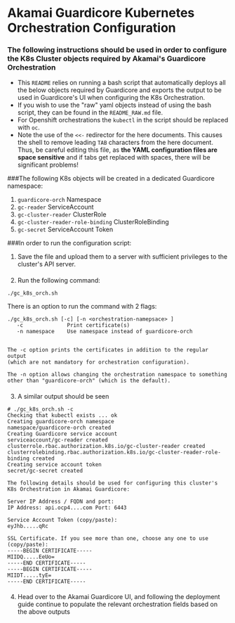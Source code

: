 # Akamai Guardicore Kubernetes Orchestration Configuration

### The following instructions should be used in order to configure the K8s Cluster objects required by Akamai's Guardicore Orchestration 
* This `README` relies on running a bash script that automatically deploys all the below objects required by Guardicore and exports the output to be used in Guardicore's UI when configuring the K8s Orchestration.
* If you wish to use the "raw" yaml objects instead of using the bash script, they can be found in the `README_RAW.md` file.
* For Openshift orchestrations the `kubectl` in the script should be replaced with `oc`.
* Note the use of the `<<-` redirector for the here documents. This causes the shell to remove leading `TAB` characters from the here document. Thus, be careful editing this file, as __the YAML configuration files are space sensitive__ and if tabs get replaced with spaces, there will be significant problems!

###The following K8s objects will be created in a dedicated Guardicore namespace:
1. `guardicore-orch` Namespace
2. `gc-reader` ServiceAccount
3. `gc-cluster-reader` ClusterRole
4. `gc-cluster-reader-role-binding` ClusterRoleBinding
5. `gc-secret` ServiceAccount Token


###In order to run the configuration script:

1. Save the file and upload them to a server with sufficient privileges to the cluster's API server.
####
2. Run the following command:
```buildoutcfg
./gc_k8s_orch.sh
```
There is an option to run the command with 2 flags:
```buildoutcfg
./gc_k8s_orch.sh [-c] [-n <orchestration-namepsace> ]
   -c              Print certificate(s)
   -n namespace    Use namespace instead of guardicore-orch


The -c option prints the certificates in addition to the regular output 
(which are not mandatory for orchestration configuration).

The -n option allows changing the orchestration namespace to something
other than "guardicore-orch" (which is the default).
```
####
3. A similar output should be seen
```buildoutcfg
# ./gc_k8s_orch.sh -c
Checking that kubectl exists ... ok
Creating guardicore-orch namespace
namespace/guardicore-orch created
Creating Guardicore service account
serviceaccount/gc-reader created
clusterrole.rbac.authorization.k8s.io/gc-cluster-reader created
clusterrolebinding.rbac.authorization.k8s.io/gc-cluster-reader-role-binding created
Creating service account token
secret/gc-secret created

The following details should be used for configuring this cluster's K8s Orchestration in Akamai Guardicore:

Server IP Address / FQDN and port:
IP Address: api.ocp4....com Port: 6443

Service Account Token (copy/paste):
eyJhb.....qRc

SSL Certificate. If you see more than one, choose any one to use (copy/paste):
-----BEGIN CERTIFICATE-----
MIIDQ.....EeUo=
-----END CERTIFICATE-----
-----BEGIN CERTIFICATE-----
MIIDT.....tyE=
-----END CERTIFICATE-----
```
####
4. Head over to the Akamai Guardicore UI, and following the deployment guide continue to populate the relevant orchestration fields based on the above outputs

